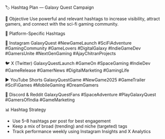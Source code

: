  🏷️ Hashtag Plan — Galaxy Quest Campaign

 🎯 Objective
Use powerful and relevant hashtags to increase visibility, attract gamers, and connect with the sci-fi gaming community.

 📱 Platform-Specific Hashtags

 🚀 Instagram
GalaxyQuest #NewGameLaunch #SciFiAdventure #GamingCommunity #GameLovers #DigitalGalaxy #IndieGameDev #GamersUnite #NextGenGaming #AjayChitranProjects

 🐦 X (Twitter)
GalaxyQuestLaunch #GameOn #SpaceGaming #IndieDev #GameRelease #GamerNews #DigitalMarketing #GamingLife

 ▶️ YouTube Shorts
GalaxyQuestGame #NewGame2025 #GameTrailer #SciFiGames #MobileGaming #DreamGamers

 💬 Discord & Reddit
GalaxyQuestFans #SpaceAdventure #PlayGalaxyQuest #GamersOfIndia #GameMarketing

 📊 Hashtag Strategy
- Use 5–8 hashtags per post for best engagement  
- Keep a mix of broad (trending) and niche (targeted) tags  
- Track performance weekly using Instagram Insights and X Analytics